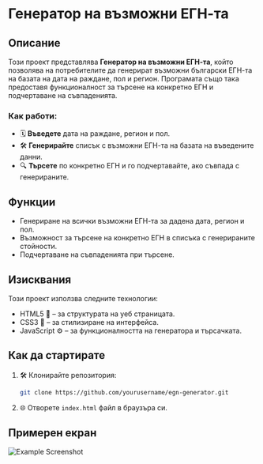 # Генератор на възможни ЕГН-та

## Описание  
Този проект представлява **Генератор на възможни ЕГН-та**, който позволява на потребителите да генерират възможни български ЕГН-та на базата на дата на раждане, пол и регион. Програмата също така предоставя функционалност за търсене на конкретно ЕГН и подчертаване на съвпаденията.  

### Как работи:  
- 🗓️ **Въведете** дата на раждане, регион и пол.  
- 🛠️ **Генерирайте** списък с възможни ЕГН-та на базата на въведените данни.  
- 🔍 **Търсете** по конкретно ЕГН и го подчертавайте, ако съвпада с генерираните.  

## Функции  
- Генериране на всички възможни ЕГН-та за дадена дата, регион и пол.  
- Възможност за търсене на конкретно ЕГН в списъка с генерираните стойности.  
- Подчертаване на съвпаденията при търсене.  

## Изисквания  
Този проект използва следните технологии:  
- HTML5 📄 – за структурата на уеб страницата.  
- CSS3 🎨 – за стилизиране на интерфейса.  
- JavaScript ⚙️ – за функционалността на генератора и търсачката.  

## Как да стартирате  
1. 🛠️ Клонирайте репозитория:  
   ```bash  
   git clone https://github.com/yourusername/egn-generator.git  
   ```  
2. 🌐 Отворете `index.html` файл в браузъра си.  

## Примерен екран  
![Example Screenshot](https://raw.githubusercontent.com/NekotinaX/egn-generator/refs/heads/main/Screenshot.png)
